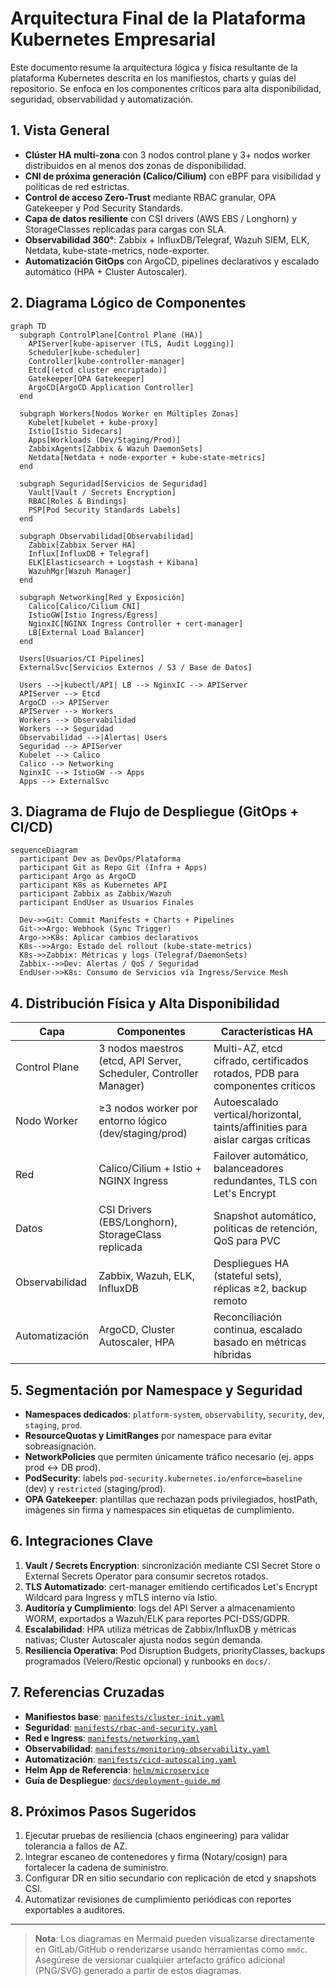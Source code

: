 # Arquitectura Final de la Plataforma Kubernetes Empresarial

Este documento resume la arquitectura lógica y física resultante de la plataforma Kubernetes descrita en los manifiestos, charts y guías del repositorio. Se enfoca en los componentes críticos para alta disponibilidad, seguridad, observabilidad y automatización.

## 1. Vista General

- **Clúster HA multi-zona** con 3 nodos control plane y 3+ nodos worker distribuidos en al menos dos zonas de disponibilidad.
- **CNI de próxima generación (Calico/Cilium)** con eBPF para visibilidad y políticas de red estrictas.
- **Control de acceso Zero-Trust** mediante RBAC granular, OPA Gatekeeper y Pod Security Standards.
- **Capa de datos resiliente** con CSI drivers (AWS EBS / Longhorn) y StorageClasses replicadas para cargas con SLA.
- **Observabilidad 360°**: Zabbix + InfluxDB/Telegraf, Wazuh SIEM, ELK, Netdata, kube-state-metrics, node-exporter.
- **Automatización GitOps** con ArgoCD, pipelines declarativos y escalado automático (HPA + Cluster Autoscaler).

## 2. Diagrama Lógico de Componentes

```mermaid
graph TD
  subgraph ControlPlane[Control Plane (HA)]
    APIServer[kube-apiserver (TLS, Audit Logging)]
    Scheduler[kube-scheduler]
    Controller[kube-controller-manager]
    Etcd[(etcd cluster encriptado)]
    Gatekeeper[OPA Gatekeeper]
    ArgoCD[ArgoCD Application Controller]
  end

  subgraph Workers[Nodos Worker en Múltiples Zonas]
    Kubelet[kubelet + kube-proxy]
    Istio[Istio Sidecars]
    Apps[Workloads (Dev/Staging/Prod)]
    ZabbixAgents[Zabbix & Wazuh DaemonSets]
    Netdata[Netdata + node-exporter + kube-state-metrics]
  end

  subgraph Seguridad[Servicios de Seguridad]
    Vault[Vault / Secrets Encryption]
    RBAC[Roles & Bindings]
    PSP[Pod Security Standards Labels]
  end

  subgraph Observabilidad[Observabilidad]
    Zabbix[Zabbix Server HA]
    Influx[InfluxDB + Telegraf]
    ELK[Elasticsearch + Logstash + Kibana]
    WazuhMgr[Wazuh Manager]
  end

  subgraph Networking[Red y Exposición]
    Calico[Calico/Cilium CNI]
    IstioGW[Istio Ingress/Egress]
    NginxIC[NGINX Ingress Controller + cert-manager]
    LB[External Load Balancer]
  end

  Users[Usuarios/CI Pipelines]
  ExternalSvc[Servicios Externos / S3 / Base de Datos]

  Users -->|kubectl/API| LB --> NginxIC --> APIServer
  APIServer --> Etcd
  ArgoCD --> APIServer
  APIServer --> Workers
  Workers --> Observabilidad
  Workers --> Seguridad
  Observabilidad -->|Alertas| Users
  Seguridad --> APIServer
  Kubelet --> Calico
  Calico --> Networking
  NginxIC --> IstioGW --> Apps
  Apps --> ExternalSvc
```

## 3. Diagrama de Flujo de Despliegue (GitOps + CI/CD)

```mermaid
sequenceDiagram
  participant Dev as DevOps/Plataforma
  participant Git as Repo Git (Infra + Apps)
  participant Argo as ArgoCD
  participant K8s as Kubernetes API
  participant Zabbix as Zabbix/Wazuh
  participant EndUser as Usuarios Finales

  Dev->>Git: Commit Manifests + Charts + Pipelines
  Git->>Argo: Webhook (Sync Trigger)
  Argo->>K8s: Aplicar cambios declarativos
  K8s-->>Argo: Estado del rollout (kube-state-metrics)
  K8s->>Zabbix: Métricas y logs (Telegraf/DaemonSets)
  Zabbix-->>Dev: Alertas / QoS / Seguridad
  EndUser->>K8s: Consumo de Servicios vía Ingress/Service Mesh
```

## 4. Distribución Física y Alta Disponibilidad

| Capa | Componentes | Características HA |
|------|-------------|--------------------|
| Control Plane | 3 nodos maestros (etcd, API Server, Scheduler, Controller Manager) | Multi-AZ, etcd cifrado, certificados rotados, PDB para componentes críticos |
| Nodo Worker | ≥3 nodos worker por entorno lógico (dev/staging/prod) | Autoescalado vertical/horizontal, taints/affinities para aislar cargas críticas |
| Red | Calico/Cilium + Istio + NGINX Ingress | Failover automático, balanceadores redundantes, TLS con Let's Encrypt |
| Datos | CSI Drivers (EBS/Longhorn), StorageClass replicada | Snapshot automático, políticas de retención, QoS para PVC |
| Observabilidad | Zabbix, Wazuh, ELK, InfluxDB | Despliegues HA (stateful sets), réplicas ≥2, backup remoto |
| Automatización | ArgoCD, Cluster Autoscaler, HPA | Reconciliación continua, escalado basado en métricas híbridas |

## 5. Segmentación por Namespace y Seguridad

- **Namespaces dedicados**: `platform-system`, `observability`, `security`, `dev`, `staging`, `prod`.
- **ResourceQuotas y LimitRanges** por namespace para evitar sobreasignación.
- **NetworkPolicies** que permiten únicamente tráfico necesario (ej. apps prod ↔ DB prod).
- **PodSecurity**: labels `pod-security.kubernetes.io/enforce=baseline` (dev) y `restricted` (staging/prod).
- **OPA Gatekeeper**: plantillas que rechazan pods privilegiados, hostPath, imágenes sin firma y namespaces sin etiquetas de cumplimiento.

## 6. Integraciones Clave

1. **Vault / Secrets Encryption**: sincronización mediante CSI Secret Store o External Secrets Operator para consumir secretos rotados.
2. **TLS Automatizado**: cert-manager emitiendo certificados Let's Encrypt Wildcard para Ingress y mTLS interno vía Istio.
3. **Auditoría y Cumplimiento**: logs del API Server a almacenamiento WORM, exportados a Wazuh/ELK para reportes PCI-DSS/GDPR.
4. **Escalabilidad**: HPA utiliza métricas de Zabbix/InfluxDB y métricas nativas; Cluster Autoscaler ajusta nodos según demanda.
5. **Resiliencia Operativa**: Pod Disruption Budgets, priorityClasses, backups programados (Velero/Restic opcional) y runbooks en `docs/`.

## 7. Referencias Cruzadas

- **Manifiestos base**: [`manifests/cluster-init.yaml`](../manifests/cluster-init.yaml)
- **Seguridad**: [`manifests/rbac-and-security.yaml`](../manifests/rbac-and-security.yaml)
- **Red e Ingress**: [`manifests/networking.yaml`](../manifests/networking.yaml)
- **Observabilidad**: [`manifests/monitoring-observability.yaml`](../manifests/monitoring-observability.yaml)
- **Automatización**: [`manifests/cicd-autoscaling.yaml`](../manifests/cicd-autoscaling.yaml)
- **Helm App de Referencia**: [`helm/microservice`](../helm/microservice)
- **Guía de Despliegue**: [`docs/deployment-guide.md`](./deployment-guide.md)

## 8. Próximos Pasos Sugeridos

1. Ejecutar pruebas de resiliencia (chaos engineering) para validar tolerancia a fallos de AZ.
2. Integrar escaneo de contenedores y firma (Notary/cosign) para fortalecer la cadena de suministro.
3. Configurar DR en sitio secundario con replicación de etcd y snapshots CSI.
4. Automatizar revisiones de cumplimiento periódicas con reportes exportables a auditores.

---

> **Nota**: Los diagramas en Mermaid pueden visualizarse directamente en GitLab/GitHub o renderizarse usando herramientas como `mmdc`. Asegúrese de versionar cualquier artefacto gráfico adicional (PNG/SVG) generado a partir de estos diagramas.
